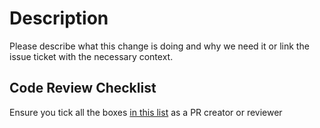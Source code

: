 # Description

Please describe what this change is doing and why we need it or link the issue ticket with the necessary context.

## Code Review Checklist

Ensure you tick all the boxes [in this list](https://github.com/chiamakaikeanyi/ts-base-project/blob/main/Checklist.md) as a PR creator or reviewer
